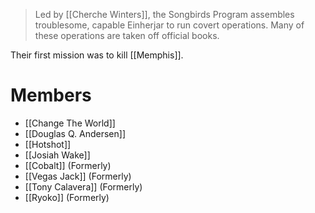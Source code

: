> Led by [[Cherche Winters]], the Songbirds Program assembles troublesome, capable Einherjar to run covert operations.  Many of these operations are taken off official books.

Their first mission was to kill [[Memphis]].
# Members
- [[Change The World]]
- [[Douglas Q. Andersen]]
- [[Hotshot]]
- [[Josiah Wake]]
- [[Cobalt]] (Formerly)
- [[Vegas Jack]] (Formerly)
- [[Tony Calavera]] (Formerly)
- [[Ryoko]] (Formerly)